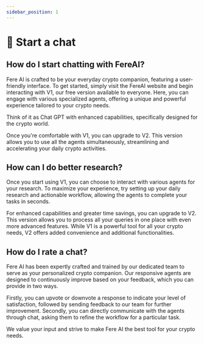 ```yaml
---
sidebar_position: 1
---
```


# 💬 Start a chat

## How do I start chatting with FereAI?

Fere AI is crafted to be your everyday crypto companion, featuring a user-friendly interface. To get started, simply visit the FereAI website and begin interacting with V1, our free version available to everyone. Here, you can engage with various specialized agents, offering a unique and powerful experience tailored to your crypto needs.

Think of it as Chat GPT with enhanced capabilities, specifically designed for the crypto world.

Once you're comfortable with V1, you can upgrade to V2. This version allows you to use all the agents simultaneously, streamlining and accelerating your daily crypto activities.

## How can I do better research?

Once you start using V1, you can choose to interact with various agents for your research. To maximize your experience, try setting up your daily research and actionable workflow, allowing the agents to complete your tasks in seconds.

For enhanced capabilities and greater time savings, you can upgrade to V2. This version allows you to process all your queries in one place with even more advanced features. While V1 is a powerful tool for all your crypto needs, V2 offers added convenience and additional functionalities.

## How do I rate a chat?

Fere AI has been expertly crafted and trained by our dedicated team to serve as your personalized crypto companion. Our responsive agents are designed to continuously improve based on your feedback, which you can provide in two ways.

Firstly, you can upvote or downvote a response to indicate your level of satisfaction, followed by sending feedback to our team for further improvement. Secondly, you can directly communicate with the agents through chat, asking them to refine the workflow for a particular task.

We value your input and strive to make Fere AI the best tool for your crypto needs.
